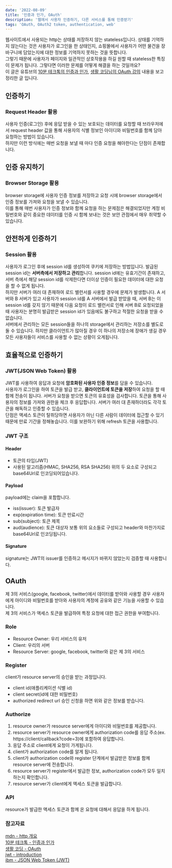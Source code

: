 ```yaml
---
date: '2022-08-09'
title: '인증과 인가, OAuth'
description: '웹에서 사용자 인증하기, 다른 서비스를 통해 인증받기'
tags: 'OAuth, OAuth2 token, authentication, web'
---
```


웹사이트에서 사용되는 http는 상태를 저장하지 않는 stateless입니다. 상태를 기억하지 않는다는 것은 사용자가 로그인을 한 상태인지, 쇼핑몰에서 사용자가 어떤 물건을 장바구니에 담았는지에 대한 정보를 기억하지 못하는 것을 뜻합니다.<br>
그렇기 때문에 사용자가 페이지와 일관적인 상호작용을 하길 원할 때 stateless한 특징이 문제가 됩니다. 그렇다면 이러한 문제를 어떻게 해결을 하는 것일까요?<br>
이 글은 유튜브의 [10분 테크톡의 인증과 인가](https://www.youtube.com/watch?v=y0xMXlOAfss), [생활 코딩님의 OAuth 강의](https://www.youtube.com/watch?v=hm2r6LtUbk8&list=PLuHgQVnccGMA4guyznDlykFJh28_R08Q-) 내용을 보고 정리한 글 입니다.<br>

## 인증하기

### Request Header 활용

사용자 인증(로그인) 후에 응답 받을 수 있는 보호되는 데이터를 요청할 때 브라우저에서 request header 값을 통해 사용자의 식별 정보인 아이디와 비밀번호를 함께 담아 요청하는 방법이 있습니다.<br>
하지만 이런 방식에는 매번 요청을 보낼 때 마다 인증 요청을 해야한다는 단점이 존재합니다.<br>

## 인증 유지하기

### Browser Storage 활용

browser storage에 사용자 인증 정보를 저장하고 요청 시에 browser storage에서 인증 정보를 가져와 요청을 보낼 수 있습니다.<br>
이를 통해 매번 사용자가 인증 정보와 함께 요청을 하는 문제점은 해결되었지만 계정 비밀번호와 같이 중요한 데이터를 인증 시 함께 보내는 것은 보안 관점에서 매우 취약할 수 있습니다.<br>

## 안전하게 인증하기

### Session 활용

사용자가 로그인 후에 session id를 생성하여 쿠키에 저장하는 방법입니다. 발급된 session id는 **서버측에서 저장하고 관리**합니다. session id에는 유효기간이 존재하고, 서버 측에서 해당 session id를 삭제한다면 더이상 인증이 필요한 데이터에 대한 요청을 할 수 없게 됩니다.<br>
하지만 서버가 여러 대 존재하여 로드 밸런서를 사용할 경우에 문제가 발생합니다. A 서버와 B 서버가 있고 사용자가 session id를 A 서버에서 발급 받았을 때, 서버 B는 이 session id를 갖지 않기 때문에 다음 요청이 로드 밸런서로 인해 서버 B로 요청되었을 때 사용자는 분명히 발급받은 session id가 있음에도 불구하고 적절한 요청을 받을 수 없습니다.<br>
서버에서 관리하는 모든 session들을 하나의 storage에서 관리하는 저장소를 별도로 둘 수 있습니다. 하지만 클라이언트가 많아질 경우 이 하나의 저장소에 장애가 생길 경우 모든 사용자들이 서비스를 사용할 수 없는 상황이 오게됩니다.<br>

## 효율적으로 인증하기

### JWT(JSON Web Token) 활용

JWT를 사용하여 응답과 요청에 **암호화된 사용자 인증 정보**를 담을 수 있습니다.<br>
사용자가 로그인을 하여 토큰을 발급 받고, **클라이언트에 토큰을 저장**하여 요청을 할 때 함께 전송이 됩니다. 서버가 요청을 받으면 토큰의 유효성을 검사합니다. 토큰을 통해 사용자의 정보를 가져와 권한을 체크 후 응답합니다. 서버가 여러 대 존재하더라도 각각 토큰을 해독하고 인증할 수 있습니다.<br>
단점은 액세스 토큰이 탈취당하면 사용자가 아닌 다른 사람이 데이터에 접근할 수 있기 때문에 만료 기간을 정해놓습니다. 이를 보완하기 위해 refresh 토큰을 사용합니다.<br>

### JWT 구조

#### Header

- 토큰의 타입(JWT)
- 사용된 알고리즘(HMAC, SHA256, RSA SHA256)
  위의 두 요소로 구성되고 base64Url로 인코딩되어있습니다.

#### Payload

payload에는 claim을 포함합니다.

- iss(issuer): 토큰 발급자
- exp(expiration time): 토큰 만료시간
- sub(subject): 토큰 제목
- aud(audience): 토큰 대상자
  보통 위의 요소들로 구성되고 header와 마찬가지로 base64Url로 인코딩됩니다.

#### Signature

signature는 JWT의 issuer를 인증하고 메시지가 바뀌지 않았는지 검증할 때 사용합니다.

## OAuth

제 3의 서비스(google, facebook, twitter)에서 데이터를 받아와 사용할 경우 사용자에게 아이디와 비밀번호를 받아와 사용자의 계정에 공유와 같은 기능을 사용할 수 있습니다.<br>
제 3의 서비스가 액세스 토큰을 발급하여 특정 요청에 대한 접근 권한을 부여합니다.<br>

### Role

- Resource Owner: 우리 서비스의 유저
- Client: 우리의 서버
- Resource Server: google, facebook, twitter와 같은 제 3의 서비스

### Register

client가 resource server의 승인을 받는 과정입니다.<br>

- client id(애플리케이션 식별 id)
- client secret(id에 대한 비밀번호)
- authorized redirect url
  승인 신청을 하면 위와 같은 정보를 받습니다.<br>

### Authorize

1. resource owner가 resource server에게 아이디와 비밀번호를 제공합니다.
2. resource server가 resource owner에게 authorization code를 응답 주소(ex. https://client/callback?code=3)에 포함하여 응답합니다.
3. 응답 주소로 client에게 요청이 가게됩니다.
4. client가 authorization code를 알게 됩니다.
5. client가 authorization code와 register 단계에서 발급받은 정보를 함께 resource server에 전송합니다.
6. resource server가 register에서 발급한 정보, authorization code가 모두 일치하는지 확인합니다.
7. resource server가 client에게 액세스 토큰을 발급합니다.

### API

resource가 발급한 액세스 토큰과 함께 온 요청에 대해서 응답을 하게 됩니다.<br>

### 참고자료

[mdn - http 개요](https://developer.mozilla.org/ko/docs/Web/HTTP/Overview)<br>
[10분 테크톡 - 인증과 인가](https://www.youtube.com/watch?v=y0xMXlOAfss)<br>
[생활 코딩 - OAuth](https://www.youtube.com/watch?v=hm2r6LtUbk8&list=PLuHgQVnccGMA4guyznDlykFJh28_R08Q-)<br>
[jwt - introduction](https://jwt.io/introduction)<br>
[ibm - JSON Web Token (JWT)](https://www.ibm.com/docs/en/cics-ts/6.1?topic=cics-json-web-token-jwt)<br>
